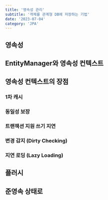 ```yaml
---
title: '영속성 관리'
subtitle: '객체를 관계형 DB에 저장하는 기법'
date: '2023-07-04'
category: 'JPA'
---
```


<!-- 02 -->

## 영속성

## EntityManager와 영속성 컨텍스트

## 영속성 컨텍스트의 장점

### 1차 캐시

### 동일성 보장

### 트랜잭션 지원 쓰기 지연

### 변경 감지 (Dirty Checking)

### 지연 로딩 (Lazy Loading)

## 플러시

## 준영속 상태로
